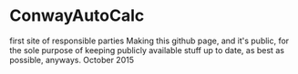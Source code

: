 # ConwayAutoCalc
first site of responsible parties
Making this github page, and it's public, for the sole purpose of keeping publicly available stuff up to date, as best as possible, anyways.
October 2015
